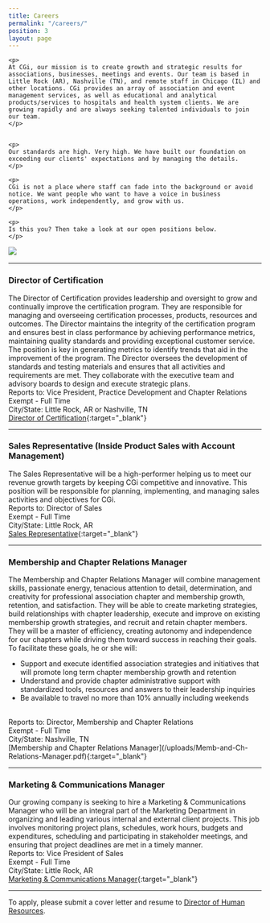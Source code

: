 ```yaml
---
title: Careers
permalink: "/careers/"
position: 3
layout: page
---
```



<div class="row mb-5 pb-4" style="margin-bottom: 1rem !important;">

  <div class="col-md-6">

    <p>
	At CGi, our mission is to create growth and strategic results for associations, businesses, meetings and events. Our team is based in Little Rock (AR), Nashville (TN), and remote staff in Chicago (IL) and other locations. CGi provides an array of association and event management services, as well as educational and analytical products/services to hospitals and health system clients. We are growing rapidly and are always seeking talented individuals to join our team.
    </p>


    <p>
    Our standards are high. Very high. We have built our foundation on exceeding our clients' expectations and by managing the details. 
    </p>

    <p>
    CGi is not a place where staff can fade into the background or avoid notice. We want people who want to have a voice in business operations, work independently, and grow with us. 
    </p>

    <p>
    Is this you? Then take a look at our open positions below.
    </p>

  </div>

  <div class="col-md-6">
    <img src="/uploads/Highland%20Ridge%20II.jpg" style="max-height: 375px;">
  </div>

</div>


<hr>

### Director of Certification
The Director of Certification provides leadership and oversight to grow and continually improve the certification program. They are responsible for managing and overseeing certification processes, products, resources and outcomes. The Director maintains the integrity of the certification program and ensures best in class performance by achieving performance metrics, maintaining quality standards and providing exceptional customer service. The position is key in generating metrics to identify trends that aid in the improvement of the program. The Director oversees the development of standards and testing materials and ensures that all activities and requirements are met. They collaborate with the executive team and advisory boards to design and execute strategic plans.<br />
Reports to: Vice President, Practice Development and Chapter Relations<br />
Exempt - Full Time<br />
City/State: Little Rock, AR or Nashville, TN<br />
[Director of Certification](/uploads/Director-of-Certification.pdf){:target="_blank"}

<hr>

### Sales Representative (Inside Product Sales with Account Management)
The Sales Representative will be a high-performer helping us to meet our revenue growth targets by keeping CGi competitive and innovative. This position will be responsible for planning, implementing, and managing sales activities and objectives for CGi.<br />
Reports to: Director of Sales<br />
Exempt - Full Time<br />
City/State: Little Rock, AR<br />
[Sales Representative](/uploads/Sales-Representative.pdf){:target="_blank"}

<hr>

### Membership and Chapter Relations Manager
The Membership and Chapter Relations Manager will combine management skills, passionate energy, tenacious attention to detail, determination, and creativity for professional association chapter and membership growth, retention, and satisfaction.  They will be able to create marketing strategies, build relationships with chapter leadership, execute and improve on existing membership growth strategies, and recruit and retain chapter members. They will be a master of efficiency, creating autonomy and independence for our chapters while driving them toward success in reaching their goals.<br />
To facilitate these goals, he or she will:
<ul>
<li>Support and execute identified association strategies and initiatives that will promote long term chapter membership growth and retention</li>
<li>Understand and provide chapter administrative support with standardized tools, resources and answers to their leadership inquiries</li>
<li>Be available to travel no more than 10% annually including weekends</li>
</ul>
<br />
Reports to: Director, Membership and Chapter Relations <br />
Exempt - Full Time<br />
City/State: Nashville, TN<br />
[Membership and Chapter Relations Manager](/uploads/Memb-and-Ch-Relations-Manager.pdf){:target="_blank"}

<hr>


### Marketing & Communications Manager
Our growing company is seeking to hire a Marketing & Communications Manager who will be an integral part of the Marketing Department in organizing and leading various internal and external client projects. This job involves monitoring project plans, schedules, work hours, budgets and expenditures, scheduling and participating in stakeholder meetings, and ensuring that project deadlines are met in a timely manner.<br />
Reports to: Vice President of Sales<br />
Exempt - Full Time<br />
City/State: Little Rock, AR<br />
[Marketing & Communications Manager](/uploads/MarComm-Manager.pdf){:target="_blank"}

<hr>

To apply, please submit a cover letter and resume to [Director of Human Resources](mailto:clund@cgiresults.com).
